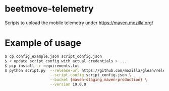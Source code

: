 # beetmove-telemetry
Scripts to upload the mobile telemetry under https://maven.mozilla.org/

# Example of usage
```bash
$ cp config_example.json script_config.json
$ < update script_config with actual credentials > ...
$ pip install -r requirements.txt
$ python script.py  --release-url https://github.com/mozilla/glean/releases/download/v19.0.0/glean-v19.0.0.zip \
                    --script-config script_config.json \
                    --bucket {maven-staging,maven-production} \
                    --version 19.0.0
```
